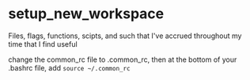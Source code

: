 # setup_new_workspace
Files, flags, functions, scipts, and such that I've accrued throughout my time that I find useful

change the common_rc file to .common_rc, then at the bottom of your .bashrc file, add `source ~/.common_rc`


